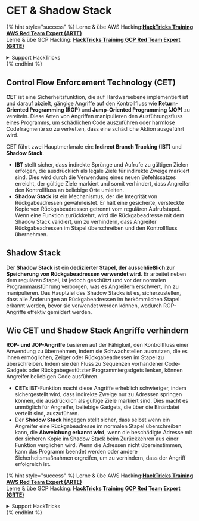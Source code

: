 # CET & Shadow Stack

{% hint style="success" %}
Lerne & übe AWS Hacking:<img src="/.gitbook/assets/arte.png" alt="" data-size="line">[**HackTricks Training AWS Red Team Expert (ARTE)**](https://training.hacktricks.xyz/courses/arte)<img src="/.gitbook/assets/arte.png" alt="" data-size="line">\
Lerne & übe GCP Hacking: <img src="/.gitbook/assets/grte.png" alt="" data-size="line">[**HackTricks Training GCP Red Team Expert (GRTE)**<img src="/.gitbook/assets/grte.png" alt="" data-size="line">](https://training.hacktricks.xyz/courses/grte)

<details>

<summary>Support HackTricks</summary>

* Überprüfe die [**Abonnementpläne**](https://github.com/sponsors/carlospolop)!
* **Tritt der** 💬 [**Discord-Gruppe**](https://discord.gg/hRep4RUj7f) oder der [**Telegram-Gruppe**](https://t.me/peass) bei oder **folge** uns auf **Twitter** 🐦 [**@hacktricks\_live**](https://twitter.com/hacktricks\_live)**.**
* **Teile Hacking-Tricks, indem du PRs zu den** [**HackTricks**](https://github.com/carlospolop/hacktricks) und [**HackTricks Cloud**](https://github.com/carlospolop/hacktricks-cloud) GitHub-Repos einreichst.

</details>
{% endhint %}

## Control Flow Enforcement Technology (CET)

**CET** ist eine Sicherheitsfunktion, die auf Hardwareebene implementiert ist und darauf abzielt, gängige Angriffe auf den Kontrollfluss wie **Return-Oriented Programming (ROP)** und **Jump-Oriented Programming (JOP)** zu vereiteln. Diese Arten von Angriffen manipulieren den Ausführungsfluss eines Programms, um schädlichen Code auszuführen oder harmlose Codefragmente so zu verketten, dass eine schädliche Aktion ausgeführt wird.

CET führt zwei Hauptmerkmale ein: **Indirect Branch Tracking (IBT)** und **Shadow Stack**.

* **IBT** stellt sicher, dass indirekte Sprünge und Aufrufe zu gültigen Zielen erfolgen, die ausdrücklich als legale Ziele für indirekte Zweige markiert sind. Dies wird durch die Verwendung eines neuen Befehlssatzes erreicht, der gültige Ziele markiert und somit verhindert, dass Angreifer den Kontrollfluss an beliebige Orte umleiten.
* **Shadow Stack** ist ein Mechanismus, der die Integrität von Rückgabeadressen gewährleistet. Er hält eine gesicherte, versteckte Kopie von Rückgabeadressen getrennt vom regulären Aufrufstapel. Wenn eine Funktion zurückkehrt, wird die Rückgabeadresse mit dem Shadow Stack validiert, um zu verhindern, dass Angreifer Rückgabeadressen im Stapel überschreiben und den Kontrollfluss übernehmen.

## Shadow Stack

Der **Shadow Stack** ist ein **dedizierter Stapel, der ausschließlich zur Speicherung von Rückgabeadressen verwendet wird**. Er arbeitet neben dem regulären Stapel, ist jedoch geschützt und vor der normalen Programmausführung verborgen, was es Angreifern erschwert, ihn zu manipulieren. Das Hauptziel des Shadow Stacks ist es, sicherzustellen, dass alle Änderungen an Rückgabeadressen im herkömmlichen Stapel erkannt werden, bevor sie verwendet werden können, wodurch ROP-Angriffe effektiv gemildert werden.

## Wie CET und Shadow Stack Angriffe verhindern

**ROP- und JOP-Angriffe** basieren auf der Fähigkeit, den Kontrollfluss einer Anwendung zu übernehmen, indem sie Schwachstellen ausnutzen, die es ihnen ermöglichen, Zeiger oder Rückgabeadressen im Stapel zu überschreiben. Indem sie den Fluss zu Sequenzen vorhandener Code-Gadgets oder Rückgabegestützter Programmiergadgets lenken, können Angreifer beliebigen Code ausführen.

* **CETs IBT**-Funktion macht diese Angriffe erheblich schwieriger, indem sichergestellt wird, dass indirekte Zweige nur zu Adressen springen können, die ausdrücklich als gültige Ziele markiert sind. Dies macht es unmöglich für Angreifer, beliebige Gadgets, die über die Binärdatei verteilt sind, auszuführen.
* Der **Shadow Stack** hingegen stellt sicher, dass selbst wenn ein Angreifer eine Rückgabeadresse im normalen Stapel überschreiben kann, die **Abweichung erkannt wird**, wenn die beschädigte Adresse mit der sicheren Kopie im Shadow Stack beim Zurückkehren aus einer Funktion verglichen wird. Wenn die Adressen nicht übereinstimmen, kann das Programm beendet werden oder andere Sicherheitsmaßnahmen ergreifen, um zu verhindern, dass der Angriff erfolgreich ist.

{% hint style="success" %}
Lerne & übe AWS Hacking:<img src="/.gitbook/assets/arte.png" alt="" data-size="line">[**HackTricks Training AWS Red Team Expert (ARTE)**](https://training.hacktricks.xyz/courses/arte)<img src="/.gitbook/assets/arte.png" alt="" data-size="line">\
Lerne & übe GCP Hacking: <img src="/.gitbook/assets/grte.png" alt="" data-size="line">[**HackTricks Training GCP Red Team Expert (GRTE)**<img src="/.gitbook/assets/grte.png" alt="" data-size="line">](https://training.hacktricks.xyz/courses/grte)

<details>

<summary>Support HackTricks</summary>

* Überprüfe die [**Abonnementpläne**](https://github.com/sponsors/carlospolop)!
* **Tritt der** 💬 [**Discord-Gruppe**](https://discord.gg/hRep4RUj7f) oder der [**Telegram-Gruppe**](https://t.me/peass) bei oder **folge** uns auf **Twitter** 🐦 [**@hacktricks\_live**](https://twitter.com/hacktricks\_live)**.**
* **Teile Hacking-Tricks, indem du PRs zu den** [**HackTricks**](https://github.com/carlospolop/hacktricks) und [**HackTricks Cloud**](https://github.com/carlospolop/hacktricks-cloud) GitHub-Repos einreichst.

</details>
{% endhint %}

